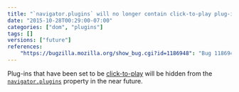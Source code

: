 ```yaml
---
title: "`navigator.plugins` will no longer contain click-to-play plug-ins"
date: "2015-10-28T00:29:00-07:00"
categories: ["dom", "plugins"]
tags: []
versions: ["future"]
references:
    "https://bugzilla.mozilla.org/show_bug.cgi?id=1186948": "Bug 1186948 - remove plugins that are click-to-play from navigator.plugins"
---
```

Plug-ins that have been set to be [click-to-play](https://support.mozilla.org/en-US/kb/why-do-i-have-click-activate-plugins) will be hidden from the [`navigator.plugins`](https://developer.mozilla.org/en-US/docs/Web/API/NavigatorPlugins/plugins) property in the near future.
